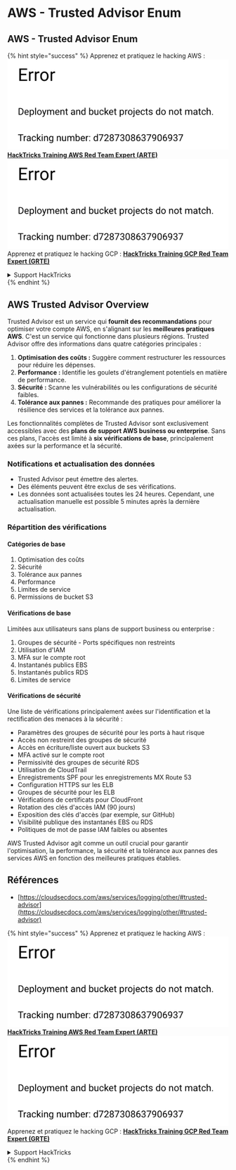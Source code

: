 # AWS - Trusted Advisor Enum

## AWS - Trusted Advisor Enum

{% hint style="success" %}
Apprenez et pratiquez le hacking AWS :<img src="../../../../.gitbook/assets/image (1) (1).png" alt="" data-size="line">[**HackTricks Training AWS Red Team Expert (ARTE)**](https://training.hacktricks.xyz/courses/arte)<img src="../../../../.gitbook/assets/image (1) (1).png" alt="" data-size="line">\
Apprenez et pratiquez le hacking GCP : <img src="../../../../.gitbook/assets/image (2).png" alt="" data-size="line">[**HackTricks Training GCP Red Team Expert (GRTE)**<img src="../../../../.gitbook/assets/image (2).png" alt="" data-size="line">](https://training.hacktricks.xyz/courses/grte)

<details>

<summary>Support HackTricks</summary>

* Consultez les [**plans d'abonnement**](https://github.com/sponsors/carlospolop) !
* **Rejoignez le** 💬 [**groupe Discord**](https://discord.gg/hRep4RUj7f) ou le [**groupe telegram**](https://t.me/peass) ou **suivez-nous sur** **Twitter** 🐦 [**@hacktricks\_live**](https://twitter.com/hacktricks\_live)**.**
* **Partagez des astuces de hacking en soumettant des PR aux** [**HackTricks**](https://github.com/carlospolop/hacktricks) et [**HackTricks Cloud**](https://github.com/carlospolop/hacktricks-cloud) dépôts GitHub.

</details>
{% endhint %}

## AWS Trusted Advisor Overview

Trusted Advisor est un service qui **fournit des recommandations** pour optimiser votre compte AWS, en s'alignant sur les **meilleures pratiques AWS**. C'est un service qui fonctionne dans plusieurs régions. Trusted Advisor offre des informations dans quatre catégories principales :

1. **Optimisation des coûts :** Suggère comment restructurer les ressources pour réduire les dépenses.
2. **Performance :** Identifie les goulets d'étranglement potentiels en matière de performance.
3. **Sécurité :** Scanne les vulnérabilités ou les configurations de sécurité faibles.
4. **Tolérance aux pannes :** Recommande des pratiques pour améliorer la résilience des services et la tolérance aux pannes.

Les fonctionnalités complètes de Trusted Advisor sont exclusivement accessibles avec des **plans de support AWS business ou enterprise**. Sans ces plans, l'accès est limité à **six vérifications de base**, principalement axées sur la performance et la sécurité.

### Notifications et actualisation des données

* Trusted Advisor peut émettre des alertes.
* Des éléments peuvent être exclus de ses vérifications.
* Les données sont actualisées toutes les 24 heures. Cependant, une actualisation manuelle est possible 5 minutes après la dernière actualisation.

### **Répartition des vérifications**

#### Catégories de base

1. Optimisation des coûts
2. Sécurité
3. Tolérance aux pannes
4. Performance
5. Limites de service
6. Permissions de bucket S3

#### Vérifications de base

Limitées aux utilisateurs sans plans de support business ou enterprise :

1. Groupes de sécurité - Ports spécifiques non restreints
2. Utilisation d'IAM
3. MFA sur le compte root
4. Instantanés publics EBS
5. Instantanés publics RDS
6. Limites de service

#### Vérifications de sécurité

Une liste de vérifications principalement axées sur l'identification et la rectification des menaces à la sécurité :

* Paramètres des groupes de sécurité pour les ports à haut risque
* Accès non restreint des groupes de sécurité
* Accès en écriture/liste ouvert aux buckets S3
* MFA activé sur le compte root
* Permissivité des groupes de sécurité RDS
* Utilisation de CloudTrail
* Enregistrements SPF pour les enregistrements MX Route 53
* Configuration HTTPS sur les ELB
* Groupes de sécurité pour les ELB
* Vérifications de certificats pour CloudFront
* Rotation des clés d'accès IAM (90 jours)
* Exposition des clés d'accès (par exemple, sur GitHub)
* Visibilité publique des instantanés EBS ou RDS
* Politiques de mot de passe IAM faibles ou absentes

AWS Trusted Advisor agit comme un outil crucial pour garantir l'optimisation, la performance, la sécurité et la tolérance aux pannes des services AWS en fonction des meilleures pratiques établies.

## **Références**

* [https://cloudsecdocs.com/aws/services/logging/other/#trusted-advisor](https://cloudsecdocs.com/aws/services/logging/other/#trusted-advisor)

{% hint style="success" %}
Apprenez et pratiquez le hacking AWS :<img src="../../../../.gitbook/assets/image (1) (1).png" alt="" data-size="line">[**HackTricks Training AWS Red Team Expert (ARTE)**](https://training.hacktricks.xyz/courses/arte)<img src="../../../../.gitbook/assets/image (1) (1).png" alt="" data-size="line">\
Apprenez et pratiquez le hacking GCP : <img src="../../../../.gitbook/assets/image (2).png" alt="" data-size="line">[**HackTricks Training GCP Red Team Expert (GRTE)**<img src="../../../../.gitbook/assets/image (2).png" alt="" data-size="line">](https://training.hacktricks.xyz/courses/grte)

<details>

<summary>Support HackTricks</summary>

* Consultez les [**plans d'abonnement**](https://github.com/sponsors/carlospolop) !
* **Rejoignez le** 💬 [**groupe Discord**](https://discord.gg/hRep4RUj7f) ou le [**groupe telegram**](https://t.me/peass) ou **suivez-nous sur** **Twitter** 🐦 [**@hacktricks\_live**](https://twitter.com/hacktricks\_live)**.**
* **Partagez des astuces de hacking en soumettant des PR aux** [**HackTricks**](https://github.com/carlospolop/hacktricks) et [**HackTricks Cloud**](https://github.com/carlospolop/hacktricks-cloud) dépôts GitHub.

</details>
{% endhint %}

